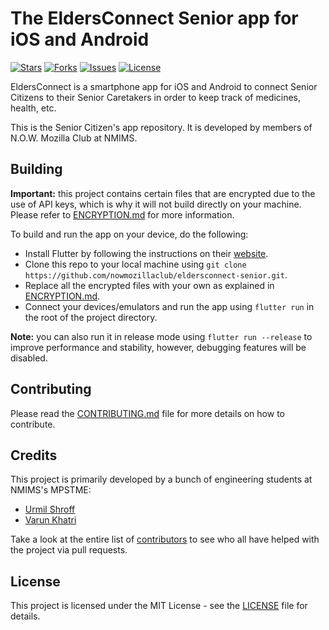 <!-- <p align="center"><img height="100" width="100" src="./branding/icon.png" alt="EldersConnect"/></p> -->

# The EldersConnect Senior app for iOS and Android

[![Stars](https://img.shields.io/github/stars/nowmozillaclub/eldersconnect-senior.svg)](https://github.com/nowmozillaclub/eldersconnect-senior/stargazers)
[![Forks](https://img.shields.io/github/forks/nowmozillaclub/eldersconnect-senior.svg)](https://github.com/nowmozillaclub/eldersconnect-senior/network/members)
[![Issues](https://img.shields.io/github/issues/nowmozillaclub/eldersconnect-senior.svg)](https://github.com/nowmozillaclub/eldersconnect-senior/issues)
[![License](https://img.shields.io/github/license/nowmozillaclub/eldersconnect-senior.svg)](https://opensource.org/licenses/GPL-3.0)

EldersConnect is a smartphone app for iOS and Android to connect Senior Citizens to their Senior Caretakers in order to keep track of medicines, health, etc.

This is the Senior Citizen's app repository. It is developed by members of N.O.W. Mozilla Club at NMIMS.

## Building

**Important:** this project contains certain files that are encrypted due to the use of API keys, which is why it will not build directly on your machine. Please refer to [ENCRYPTION.md](ENCRYPTION.md) for more information.

To build and run the app on your device, do the following:

-   Install Flutter by following the instructions on their [website](https://flutter.dev/docs/get-started/install/).
-   Clone this repo to your local machine using `git clone https://github.com/nowmozillaclub/eldersconnect-senior.git`.
-   Replace all the encrypted files with your own as explained in [ENCRYPTION.md](ENCRYPTION.md).
-   Connect your devices/emulators and run the app using `flutter run` in the root of the project directory.

**Note:** you can also run it in release mode using `flutter run --release` to improve performance and stability, however, debugging features will be disabled.

## Contributing

Please read the [CONTRIBUTING.md](CONTRIBUTING.md) file for more details on how to contribute.

## Credits

This project is primarily developed by a bunch of engineering students at NMIMS's MPSTME:

-   [Urmil Shroff](https://github.com/urmilshroff)
-   [Varun Khatri](https://github.com/NecronizerFTW)

Take a look at the entire list of [contributors](https://github.com/nowmozillaclub/eldersconnect-senior/graphs/contributors) to see who all have helped with the project via pull requests.

## License

This project is licensed under the MIT License - see the [LICENSE](LICENSE) file for details.
